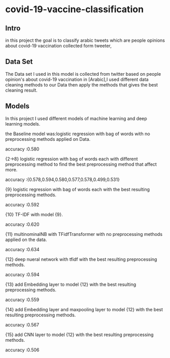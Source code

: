 # covid-19-vaccine-classification

## Intro

in this project the goal is to classify arabic tweets which are people opinions about covid-19 vaccination collected form tweeter, 

## Data Set
The Data set I used in this model is collected from twitter based on people opinion's about covid-19 vaccination in [Arabic],I used different data cleaning methods to our Data then apply the methods that gives the best cleaning result.

## Models
In this project I used different models of machine learning and deep learning models.

the Baseline model was:logistic regression with bag of words with no preprocessing methods applied on Data.

accuracy :0.580


{2->8} logistic regression with bag of words each with different preprocessing method to find the best preprocessing method that affect more.

accuracy :{0.578,0.594,0.580,0.577,0.578,0.499,0.531}


{9} logistic regression with bag of words each with the best resulting preprocessing methods.

accuracy :0.592


{10} TF-IDF with model {9}.

accuracy :0.620


{11} multinominalNB with TFidfTransformer with no preprocessing methods applied on the data.

accuracy :0.634


{12} deep nueral network with tfidf with the best resulting preprocessing methods.

accuracy :0.594


{13} add Embedding layer to model {12} with the best resulting preprocessing methods.

accuracy :0.559


{14} add Embedding layer and maxpooling layer to model {12} with the best resulting preprocessing methods.

accuracy :0.567


{15} add CNN layer to model {12} with the best resulting preprocessing methods.

accuracy :0.506
